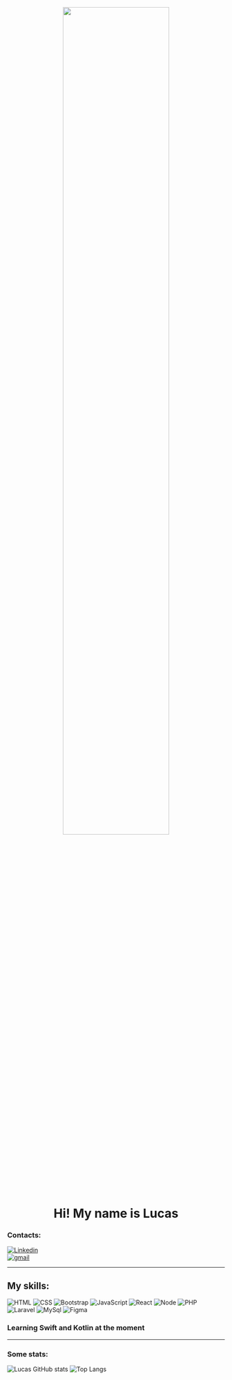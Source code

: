<!-- Banner -->
<div align="center">
  <img width="70%" height="auto" src="https://i0.wp.com/i.pinimg.com/originals/cf/4f/e0/cf4fe0998eae6720c69fc2fc1757a4bd.gif">
</div>

<!--Presentation-->
<div align="center">  
<h1>Hi! My name is Lucas</h1>
</div>

<!--Contacts-->
### Contacts:
[![Linkedin](https://img.shields.io/badge/LinkedIn-0077B5?style=for-the-badge&logo=linkedin&logoColor=white)](www.linkedin.com/in/lucas-wilson-97086226b)  
[![gmail](https://img.shields.io/badge/Gmail-D14836?style=for-the-badge&logo=gmail&logoColor=white)](mailto:lucaswilsonprofissional@gmail.com)   

--- 
<!--Skills-->
## My skills:

![HTML](https://img.shields.io/badge/HTML5-E34F26?style=for-the-badge&logo=html5&logoColor=white)
![CSS](https://img.shields.io/badge/CSS3-1572B6?style=for-the-badge&logo=css3&logoColor=white)
![Bootstrap](https://img.shields.io/badge/Bootstrap-563D7C?style=for-the-badge&logo=bootstrap&logoColor=white)
![JavaScript](https://img.shields.io/badge/JavaScript-F7DF1E?style=for-the-badge&logo=javascript&logoColor=black)
![React](https://img.shields.io/badge/React-20232A?style=for-the-badge&logo=react&logoColor=61DAFB)
![Node](https://img.shields.io/badge/Node.js-43853D?style=for-the-badge&logo=node.js&logoColor=white)
![PHP](https://img.shields.io/badge/PHP-777BB4?style=for-the-badge&logo=php&logoColor=white)
![Laravel](https://img.shields.io/badge/Laravel-FF2D20?style=for-the-badge&logo=laravel&logoColor=white)
![MySql](https://img.shields.io/badge/MySQL-00000F?style=for-the-badge&logo=mysql&logoColor=white)
![Figma](https://img.shields.io/badge/Figma-F24E1E?style=for-the-badge&logo=figma&logoColor=white)



### Learning Swift and Kotlin at the moment

--- 
<!--Stats-->
### Some stats:
![Lucas GitHub stats](https://github-readme-stats.vercel.app/api?username=lucaswilsondev&show_icons=true&theme=dracula)
![Top Langs](https://github-readme-stats.vercel.app/api/top-langs/?username=lucaswilsondev&layout=compact&theme=dracula)



